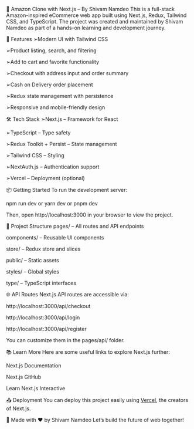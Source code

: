 🛒 Amazon Clone with Next.js – By Shivam Namdeo
This is a full-stack Amazon-inspired eCommerce web app built using Next.js, Redux, Tailwind CSS, and TypeScript. The project was created and maintained by Shivam Namdeo as part of a hands-on learning and development journey.

🚀 Features
➢Modern UI with Tailwind CSS

➢Product listing, search, and filtering

➢Add to cart and favorite functionality

➢Checkout with address input and order summary

➢Cash on Delivery order placement

➢Redux state management with persistence

➢Responsive and mobile-friendly design

🛠️ Tech Stack
➢Next.js – Framework for React

➢TypeScript – Type safety

➢Redux Toolkit + Persist – State management

➢Tailwind CSS – Styling

➢NextAuth.js – Authentication support

➢Vercel – Deployment (optional)

📦 Getting Started
To run the development server:

npm run dev
or
yarn dev
or
pnpm dev

Then, open http://localhost:3000 in your browser to view the project.

📂 Project Structure
pages/ – All routes and API endpoints

components/ – Reusable UI components

store/ – Redux store and slices

public/ – Static assets

styles/ – Global styles

type/ – TypeScript interfaces

🌐 API Routes
Next.js API routes are accessible via:

http://localhost:3000/api/checkout

http://localhost:3000/api/login

http://localhost:3000/api/register

You can customize them in the pages/api/ folder.

📚 Learn More
Here are some useful links to explore Next.js further:

Next.js Documentation

Next.js GitHub

Learn Next.js Interactive

📤 Deployment
You can deploy this project easily using [Vercel]([url](https://vercel.com/)), the creators of Next.js.


🙌 Made with ❤️ by Shivam Namdeo
Let’s build the future of web together!
